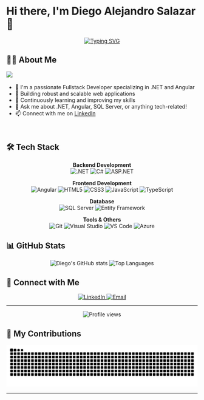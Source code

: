 # Hi there, I'm Diego Alejandro Salazar 👋

<p align="center">
  <a href="https://git.io/typing-svg"><img src="https://readme-typing-svg.demolab.com?font=Fira+Code&size=22&pause=1000&center=true&vCenter=true&width=435&lines=Fullstack+Developer;.NET+%2B+Angular;SQL+Server" alt="Typing SVG" /></a>
</p>

## 👨‍💻 About Me

<img src="https://media2.giphy.com/media/QssGEmpkyEOhBCb7e1/giphy.gif?cid=ecf05e47a0n3gi1bfqntqmob8g9aid1oyj2wr3ds3mg700bl&rid=giphy.gif" width ="25">

- 🔭 I'm a passionate Fullstack Developer specializing in .NET and Angular
- 💼 Building robust and scalable web applications
- 🌱 Continuously learning and improving my skills
- 💬 Ask me about .NET, Angular, SQL Server, or anything tech-related!
- 📫 Connect with me on [LinkedIn](https://www.linkedin.com/in/diego-alejandro-salazar-ramirez-726991239/)

<br>

## 🛠️ Tech Stack

<p align="center">
  <b>Backend Development</b><br>
  <img src="https://img.shields.io/badge/.NET-512BD4?style=for-the-badge&logo=dotnet&logoColor=white" alt=".NET">
  <img src="https://img.shields.io/badge/C%23-239120?style=for-the-badge&logo=c-sharp&logoColor=white" alt="C#">
  <img src="https://img.shields.io/badge/ASP.NET-5C2D91?style=for-the-badge&logo=.net&logoColor=white" alt="ASP.NET">
</p>

<p align="center">
  <b>Frontend Development</b><br>
  <img src="https://img.shields.io/badge/Angular-DD0031?style=for-the-badge&logo=angular&logoColor=white" alt="Angular">
  <img src="https://img.shields.io/badge/HTML5-E34F26?style=for-the-badge&logo=html5&logoColor=white" alt="HTML5">
  <img src="https://img.shields.io/badge/CSS3-1572B6?style=for-the-badge&logo=css3&logoColor=white" alt="CSS3">
  <img src="https://img.shields.io/badge/JavaScript-F7DF1E?style=for-the-badge&logo=javascript&logoColor=black" alt="JavaScript">
  <img src="https://img.shields.io/badge/TypeScript-007ACC?style=for-the-badge&logo=typescript&logoColor=white" alt="TypeScript">
</p>

<p align="center">
  <b>Database</b><br>
  <img src="https://img.shields.io/badge/Microsoft%20SQL%20Server-CC2927?style=for-the-badge&logo=microsoft%20sql%20server&logoColor=white" alt="SQL Server">
  <img src="https://img.shields.io/badge/Entity_Framework-512BD4?style=for-the-badge&logo=.net&logoColor=white" alt="Entity Framework">
</p>

<p align="center">
  <b>Tools & Others</b><br>
  <img src="https://img.shields.io/badge/Git-F05032?style=for-the-badge&logo=git&logoColor=white" alt="Git">
  <img src="https://img.shields.io/badge/Visual_Studio-5C2D91?style=for-the-badge&logo=visual%20studio&logoColor=white" alt="Visual Studio">
  <img src="https://img.shields.io/badge/VS_Code-007ACC?style=for-the-badge&logo=visual%20studio%20code&logoColor=white" alt="VS Code">
  <img src="https://img.shields.io/badge/Azure-0089D6?style=for-the-badge&logo=microsoft-azure&logoColor=white" alt="Azure">
</p>

## 📊 GitHub Stats

<div align="center">
  <img src="https://github-readme-stats.vercel.app/api?username=diego0604&show_icons=true&theme=tokyonight" alt="Diego's GitHub stats" height="170">
  <img src="https://github-readme-stats.vercel.app/api/top-langs/?username=diego0604&layout=compact&theme=tokyonight" alt="Top Languages" height="170">
</div>

## 🤝 Connect with Me

<p align="center">
  <a href="https://www.linkedin.com/in/diego-alejandro-salazar-ramirez-726991239/" target="_blank">
    <img src="https://img.shields.io/badge/LinkedIn-0077B5?style=for-the-badge&logo=linkedin&logoColor=white" alt="LinkedIn">
  </a>
  <a href="mailto:dietuspr@gmail.com" target="_blank">
    <img src="https://img.shields.io/badge/Email-D14836?style=for-the-badge&logo=gmail&logoColor=white" alt="Email">
  </a>
</p>

---

<p align="center">
  <img src="https://komarev.com/ghpvc/?username=diego0604&color=blueviolet&style=flat-square&label=Profile+Views" alt="Profile views">
</p>


## 🐍 My Contributions

<div align="center">
  <picture>
    <source media="(prefers-color-scheme: dark)" srcset="https://raw.githubusercontent.com/diego0604/diego0604/output/github-contribution-grid-snake-dark.svg" />
    <source media="(prefers-color-scheme: light)" srcset="https://raw.githubusercontent.com/diego0604/diego0604/output/github-contribution-grid-snake.svg" />
    <img alt="github-snake" src="https://raw.githubusercontent.com/diego0604/diego0604/output/github-contribution-grid-snake.svg" />
  </picture>
</div>

<hr>
<!-- Last updated: April 2025 -->
